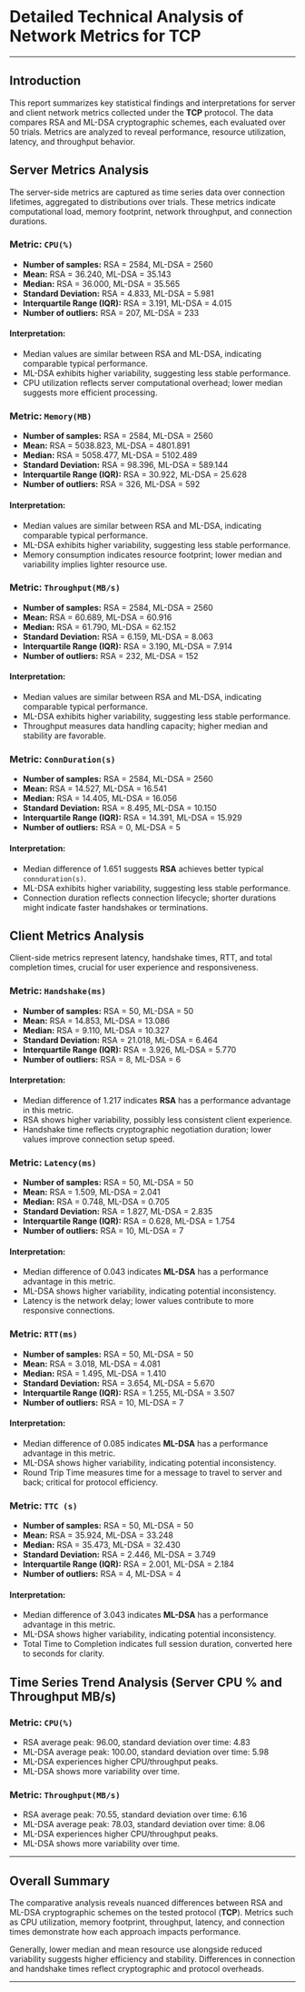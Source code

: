 # Detailed Technical Analysis of Network Metrics for **TCP**

---

## Introduction

This report summarizes key statistical findings and interpretations for server and client network metrics collected under the **TCP** protocol. The data compares RSA and ML-DSA cryptographic schemes, each evaluated over 50 trials. Metrics are analyzed to reveal performance, resource utilization, latency, and throughput behavior.

## Server Metrics Analysis

The server-side metrics are captured as time series data over connection lifetimes, aggregated to distributions over trials. These metrics indicate computational load, memory footprint, network throughput, and connection durations.

### Metric: `CPU(%)`
- **Number of samples:** RSA = 2584, ML-DSA = 2560
- **Mean:** RSA = 36.240, ML-DSA = 35.143
- **Median:** RSA = 36.000, ML-DSA = 35.565
- **Standard Deviation:** RSA = 4.833, ML-DSA = 5.981
- **Interquartile Range (IQR):** RSA = 3.191, ML-DSA = 4.015
- **Number of outliers:** RSA = 207, ML-DSA = 233

#### Interpretation:
- Median values are similar between RSA and ML-DSA, indicating comparable typical performance.
- ML-DSA exhibits higher variability, suggesting less stable performance.
- CPU utilization reflects server computational overhead; lower median suggests more efficient processing.

### Metric: `Memory(MB)`
- **Number of samples:** RSA = 2584, ML-DSA = 2560
- **Mean:** RSA = 5038.823, ML-DSA = 4801.891
- **Median:** RSA = 5058.477, ML-DSA = 5102.489
- **Standard Deviation:** RSA = 98.396, ML-DSA = 589.144
- **Interquartile Range (IQR):** RSA = 30.922, ML-DSA = 25.628
- **Number of outliers:** RSA = 326, ML-DSA = 592

#### Interpretation:
- Median values are similar between RSA and ML-DSA, indicating comparable typical performance.
- ML-DSA exhibits higher variability, suggesting less stable performance.
- Memory consumption indicates resource footprint; lower median and variability implies lighter resource use.

### Metric: `Throughput(MB/s)`
- **Number of samples:** RSA = 2584, ML-DSA = 2560
- **Mean:** RSA = 60.689, ML-DSA = 60.916
- **Median:** RSA = 61.790, ML-DSA = 62.152
- **Standard Deviation:** RSA = 6.159, ML-DSA = 8.063
- **Interquartile Range (IQR):** RSA = 3.190, ML-DSA = 7.914
- **Number of outliers:** RSA = 232, ML-DSA = 152

#### Interpretation:
- Median values are similar between RSA and ML-DSA, indicating comparable typical performance.
- ML-DSA exhibits higher variability, suggesting less stable performance.
- Throughput measures data handling capacity; higher median and stability are favorable.

### Metric: `ConnDuration(s)`
- **Number of samples:** RSA = 2584, ML-DSA = 2560
- **Mean:** RSA = 14.527, ML-DSA = 16.541
- **Median:** RSA = 14.405, ML-DSA = 16.056
- **Standard Deviation:** RSA = 8.495, ML-DSA = 10.150
- **Interquartile Range (IQR):** RSA = 14.391, ML-DSA = 15.929
- **Number of outliers:** RSA = 0, ML-DSA = 5

#### Interpretation:
- Median difference of 1.651 suggests **RSA** achieves better typical `connduration(s)`.
- ML-DSA exhibits higher variability, suggesting less stable performance.
- Connection duration reflects connection lifecycle; shorter durations might indicate faster handshakes or terminations.

## Client Metrics Analysis

Client-side metrics represent latency, handshake times, RTT, and total completion times, crucial for user experience and responsiveness.

### Metric: `Handshake(ms)`
- **Number of samples:** RSA = 50, ML-DSA = 50
- **Mean:** RSA = 14.853, ML-DSA = 13.086
- **Median:** RSA = 9.110, ML-DSA = 10.327
- **Standard Deviation:** RSA = 21.018, ML-DSA = 6.464
- **Interquartile Range (IQR):** RSA = 3.926, ML-DSA = 5.770
- **Number of outliers:** RSA = 8, ML-DSA = 6

#### Interpretation:
- Median difference of 1.217 indicates **RSA** has a performance advantage in this metric.
- RSA shows higher variability, possibly less consistent client experience.
- Handshake time reflects cryptographic negotiation duration; lower values improve connection setup speed.

### Metric: `Latency(ms)`
- **Number of samples:** RSA = 50, ML-DSA = 50
- **Mean:** RSA = 1.509, ML-DSA = 2.041
- **Median:** RSA = 0.748, ML-DSA = 0.705
- **Standard Deviation:** RSA = 1.827, ML-DSA = 2.835
- **Interquartile Range (IQR):** RSA = 0.628, ML-DSA = 1.754
- **Number of outliers:** RSA = 10, ML-DSA = 7

#### Interpretation:
- Median difference of 0.043 indicates **ML-DSA** has a performance advantage in this metric.
- ML-DSA shows higher variability, indicating potential inconsistency.
- Latency is the network delay; lower values contribute to more responsive connections.

### Metric: `RTT(ms)`
- **Number of samples:** RSA = 50, ML-DSA = 50
- **Mean:** RSA = 3.018, ML-DSA = 4.081
- **Median:** RSA = 1.495, ML-DSA = 1.410
- **Standard Deviation:** RSA = 3.654, ML-DSA = 5.670
- **Interquartile Range (IQR):** RSA = 1.255, ML-DSA = 3.507
- **Number of outliers:** RSA = 10, ML-DSA = 7

#### Interpretation:
- Median difference of 0.085 indicates **ML-DSA** has a performance advantage in this metric.
- ML-DSA shows higher variability, indicating potential inconsistency.
- Round Trip Time measures time for a message to travel to server and back; critical for protocol efficiency.

### Metric: `TTC (s)`
- **Number of samples:** RSA = 50, ML-DSA = 50
- **Mean:** RSA = 35.924, ML-DSA = 33.248
- **Median:** RSA = 35.473, ML-DSA = 32.430
- **Standard Deviation:** RSA = 2.446, ML-DSA = 3.749
- **Interquartile Range (IQR):** RSA = 2.001, ML-DSA = 2.184
- **Number of outliers:** RSA = 4, ML-DSA = 4

#### Interpretation:
- Median difference of 3.043 indicates **ML-DSA** has a performance advantage in this metric.
- ML-DSA shows higher variability, indicating potential inconsistency.
- Total Time to Completion indicates full session duration, converted here to seconds for clarity.

## Time Series Trend Analysis (Server CPU % and Throughput MB/s)

### Metric: `CPU(%)`
- RSA average peak: 96.00, standard deviation over time: 4.83
- ML-DSA average peak: 100.00, standard deviation over time: 5.98
- ML-DSA experiences higher CPU/throughput peaks.
- ML-DSA shows more variability over time.

### Metric: `Throughput(MB/s)`
- RSA average peak: 70.55, standard deviation over time: 6.16
- ML-DSA average peak: 78.03, standard deviation over time: 8.06
- ML-DSA experiences higher CPU/throughput peaks.
- ML-DSA shows more variability over time.

---

## Overall Summary

The comparative analysis reveals nuanced differences between RSA and ML-DSA cryptographic schemes on the tested protocol (**TCP**). Metrics such as CPU utilization, memory footprint, throughput, latency, and connection times demonstrate how each approach impacts performance.

Generally, lower median and mean resource use alongside reduced variability suggests higher efficiency and stability. Differences in connection and handshake times reflect cryptographic and protocol overheads.


---